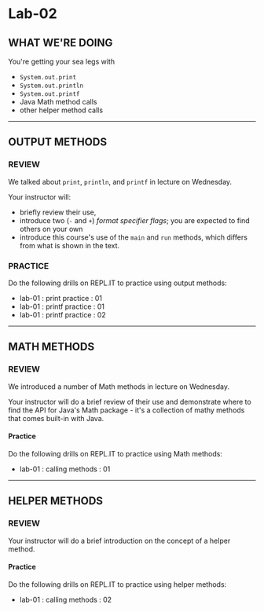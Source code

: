 # Lab-02

## WHAT WE'RE DOING

You're getting your sea legs with

- `System.out.print`
- `System.out.println`
- `System.out.printf`
- Java Math method calls
- other helper method calls

---

## OUTPUT METHODS

### REVIEW

We talked about `print`, `println`, and `printf` in lecture on Wednesday.

Your instructor will:

- briefly review their use,
- introduce two (`-` and `+`) _format specifier flags_; you are expected to find others on your own
- introduce this course's use of the `main` and `run` methods, which differs from what is shown in the text.

### PRACTICE

Do the following drills on REPL.IT to practice using output methods:

- lab-01 : print practice : 01
- lab-01 : printf practice : 01
- lab-01 : printf practice : 02

---

## MATH METHODS

### REVIEW

We introduced a number of Math methods in lecture on Wednesday.

Your instructor will do a brief review of their use and demonstrate where to find the API for Java's Math package - it's a collection of mathy methods that comes built-in with Java.

#### Practice

Do the following drills on REPL.IT to practice using Math methods:

- lab-01 : calling methods : 01

---

## HELPER METHODS

### REVIEW

Your instructor will do a brief introduction on the concept of a helper method.

#### Practice

Do the following drills on REPL.IT to practice using helper methods:

- lab-01 : calling methods : 02
